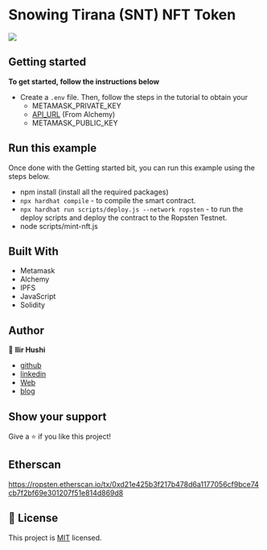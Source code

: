 # Snowing Tirana (SNT) NFT Token

![](https://ipfs.io/ipfs/QmemZ5r6WnX4JhJdnkq3FtuZzDCf72NYsSTPR6DRr8mTDB)

## Getting started
**To get started, follow the instructions below**

- Create a `.env` file. Then, follow the steps in the tutorial to obtain your
    - METAMASK_PRIVATE_KEY
    - [API_URL](https://alchemyapi.io) (From Alchemy)
    - METAMASK_PUBLIC_KEY

## Run this example
Once done with the Getting started bit, you can run this example using the steps below.
- npm install (install all the required packages)
- `npx hardhat compile` - to compile the smart contract.
- `npx hardhat run scripts/deploy.js --network ropsten` -  to run the deploy scripts and deploy the contract to the Ropsten Testnet.
- node scripts/mint-nft.js

## Built With

- Metamask
- Alchemy
- IPFS
- JavaScript
- Solidity

## Author
👤 **Ilir Hushi**

- [github](https://github.com/ilirhushi)
- [linkedin](https://www.linkedin.com/in/ilir-hushi-a38abb98/)
- [Web](https://ilirhushi.me)
- [blog](https://blog.ilirhushi.me)

## Show your support

Give a ⭐️ if you like this project!

## Etherscan 

https://ropsten.etherscan.io/tx/0xd21e425b3f217b478d6a1177056cf9bce74cb7f2bf69e301207f51e814d869d8

## 📝 License

This project is [MIT](lic.url) licensed.
